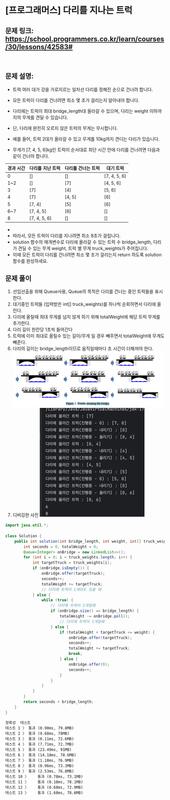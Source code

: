 # [프로그래머스] 다리를 지나는 트럭

## 문제 링크: https://school.programmers.co.kr/learn/courses/30/lessons/42583#

</br>

## 문제 설명:

- 트럭 여러 대가 강을 가로지르는 일차선 다리를 정해진 순으로 건너려 합니다.
- 모든 트럭이 다리를 건너려면 최소 몇 초가 걸리는지 알아내야 합니다.
- 다리에는 트럭이 최대 bridge_length대 올라갈 수 있으며, 다리는 weight 이하까지의 무게를 견딜 수 있습니다.
- 단, 다리에 완전히 오르지 않은 트럭의 무게는 무시합니다.

- 예를 들어, 트럭 2대가 올라갈 수 있고 무게를 10kg까지 견디는 다리가 있습니다.
- 무게가 [7, 4, 5, 6]kg인 트럭이 순서대로 최단 시간 안에 다리를 건너려면 다음과 같이 건너야 합니다.

| 경과 시간 | 다리를 지난 트럭    | 다리를 건너는 트럭 | 대기 트럭        |
|-------|--------------|------------|--------------|
| 0     | []           | []         | [7, 4, 5, 6] |
| 1~2   | []           | [7]        | [4, 5, 6]    |
| 3     | [7]          | [4]        | [5, 6]       |
| 4     | [7]          | [4, 5]     | [6]          |
| 5     | [7, 4]       | [5]        | [6]          |
| 6~7   | [7, 4, 5]    | [6]        | []           |
| 8     | [7, 4, 5, 6] | []         | []           |

-
- 따라서, 모든 트럭이 다리를 지나려면 최소 8초가 걸립니다.
- solution 함수의 매개변수로 다리에 올라갈 수 있는 트럭 수 bridge_length, 다리가 견딜 수 있는 무게 weight, 트럭 별 무게 truck_weights가 주어집니다.
- 이때 모든 트럭이 다리를 건너려면 최소 몇 초가 걸리는지 return 하도록 solution 함수를 완성하세요.

## 문제 풀이
1. 선입선출을 위해 Queue사용, Queue의 목적은 다리를 건너는 중인 트럭들을 표시한다.
2. 대기중인 트럭들 (입력받은 int[] truck_weights)를 하나씩 순회하면서 다리에 올린다.
3. 다리에 올릴때 최대 무게를 넘지 않게 하기 위해 totalWeight에 해당 트럭 무게를 추가한다.
4. 다리 길이 한칸당 1초씩 들어간다
5. 트럭에 이미 최대로 올릴수 있는 길이/무게 일 경우 빼주면서 totalWeight에 무게도 빼준다.
6. 다리의 길이는 bridge_length이므로 움직일때마다 초 시간이 더해져야 한다.
![문제가 이상해서 출처에 있는 그림 확인](img.png)
8. 디버깅한 사진
![디버깅한 사진 첨부](img_1.png)
```java
import java.util.*;

class Solution {
    public int solution(int bridge_length, int weight, int[] truck_weights) {
        int seconds = 0, totalWeight = 0;
        Queue<Integer> onBridge = new LinkedList<>();
        for (int i = 0; i < truck_weights.length; i++) {
            int targetTruck = truck_weights[i];
            if (onBridge.isEmpty()) {
                onBridge.offer(targetTruck);
                seconds++;
                totalWeight += targetTruck;
                // 다리에 트럭이 1개라도 있을 때
            } else {
                while (true) {
                    // 다리에 트럭이 2개일때
                    if (onBridge.size() == bridge_length) {
                        totalWeight -= onBridge.poll();
                        // 다리에 트럭이 1개일때
                    } else {
                        if (totalWeight + targetTruck <= weight) {
                            onBridge.offer(targetTruck);
                            seconds++;
                            totalWeight += targetTruck;
                            break;
                        } else {
                            onBridge.offer(0);
                            seconds++;
                        }
                    }
                }
            }
        }
        return seconds + bridge_length;
    }
}
```
```text
정확성  테스트
테스트 1 〉	통과 (0.90ms, 79.8MB)
테스트 2 〉	통과 (9.68ms, 78MB)
테스트 3 〉	통과 (0.11ms, 72.6MB)
테스트 4 〉	통과 (7.71ms, 72.7MB)
테스트 5 〉	통과 (23.49ms, 91MB)
테스트 6 〉	통과 (14.18ms, 78.6MB)
테스트 7 〉	통과 (1.18ms, 76.9MB)
테스트 8 〉	통과 (0.96ms, 73.3MB)
테스트 9 〉	통과 (2.53ms, 76.8MB)
테스트 10 〉	통과 (0.78ms, 73.1MB)
테스트 11 〉	통과 (0.18ms, 78.1MB)
테스트 12 〉	통과 (0.68ms, 72.9MB)
테스트 13 〉	통과 (1.68ms, 78.6MB)
```